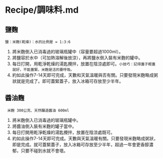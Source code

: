 # Recipe/調味料.md

## 鹽麴 
    鹽：米麴(乾燥)：水的比例是 = 1:3:6
 1. 將米麴倒入已消毒過的玻璃瓶罐中（容量要超過1000ml）。
 2. 將鹽容於水中（可加熱溶解後放涼），再將鹽水倒入裝有米麴的罐中。
 3. 每日打開，用乾淨乾燥的湯匙攪拌，放置在陰涼處即可。``小技巧：記得蓋子輕蓋就好，不能蓋緊，米麴是活的要呼吸。``
 4. 約如此操作7-14天即可完成，天數和天氣溫暖與否有關。只要發現米麴略成粥狀就是完成了。即可蓋緊蓋子，放入冰箱可存放至少半年。
## 醬油麴
     米麴 300公克、天然釀造醬油 600ml
1. 將米麴倒入已消毒過的玻璃瓶罐中。
2. 將醬油倒入裝有米麴的罐子當中。
3. 每日打開用乾淨乾燥的湯匙攪拌，放置在陰涼處既可。
4. 約如此操作7-14天即可完成。天數與天氣溫暖有關。只要發現米麴略成粥狀，即是完成。就可蓋緊蓋子，放入冰箱可存放至少半年，超過一年會更香醇濃郁，只要不碰到水就不會壞。
